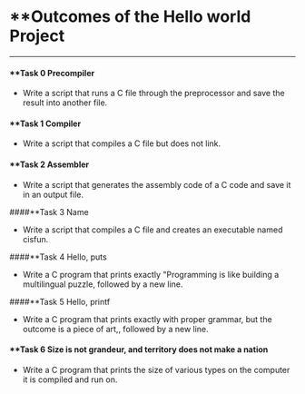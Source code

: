# **Outcomes of the Hello world Project
---

#### **Task 0 Precompiler
- Write a script that runs a C file through the preprocessor and save the result into another file.

#### **Task 1 Compiler
- Write a script that compiles a C file but does not link.

#### **Task 2 Assembler
- Write a script that generates the assembly code of a C code and save it in an output file.

####**Task 3 Name
- Write a script that compiles a C file and creates an executable named cisfun.

####**Task 4 Hello, puts
- Write a C program that prints exactly "Programming is like building a multilingual puzzle, followed by a new line.

####**Task 5 Hello, printf
- Write a C program that prints exactly with proper grammar, but the outcome is a piece of art,, followed by a new line.

#### **Task 6 Size is not grandeur, and territory does not make a nation

- Write a C program that prints the size of various types on the computer it is compiled and run on.
